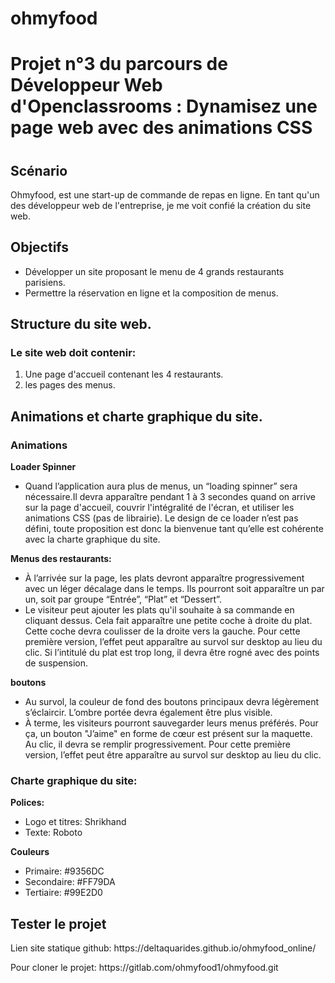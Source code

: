 # ohmyfood 
<h1>Projet n°3 du parcours de Développeur Web d'Openclassrooms : Dynamisez une page web avec des animations CSS <h1>

<h2>Scénario</h2>
Ohmyfood, est une start-up de commande de repas en ligne. En tant qu'un des développeur web de l'entreprise, je me voit confié la création du site web.  

<h2>Objectifs</h2>
<ul>
<li> Développer un site proposant le menu de 4 grands restaurants parisiens.</li>
<li> Permettre la réservation en ligne et la composition de menus.</li>
</ul> 

<h2>Structure du site web.</h2>
 <h3>Le site web doit contenir:</h3>
 <ol>   
 <li> Une page d'accueil contenant les 4 restaurants.</li>
 <li> les pages des menus.</li>   
 </ol> 

<h2>Animations et charte graphique du site.</h2>
<h3>Animations</h3>
<strong>Loader Spinner</strong>
<ul>   
 <li>Quand l’application aura plus de menus, un “loading spinner” sera nécessaire.Il devra apparaître pendant 1 à
3 secondes quand on arrive sur la page d'accueil, couvrir l'intégralité de l'écran, et
utiliser les animations CSS (pas de librairie). Le design de ce loader n’est pas défini,
toute proposition est donc la bienvenue tant qu’elle est cohérente avec la charte
graphique du site.</li> 
 </ul> 
<strong>Menus des restaurants:</strong>
<ul>   
 <li>À l’arrivée sur la page, les plats devront apparaître progressivement avec un léger
décalage dans le temps. Ils pourront soit apparaître un par un, soit par groupe
“Entrée”, “Plat” et “Dessert”.</li>
 <li>Le visiteur peut ajouter les plats qu'il souhaite à sa commande en cliquant dessus.
Cela fait apparaître une petite coche à droite du plat. Cette coche devra coulisser de
la droite vers la gauche. Pour cette première version, l’effet peut apparaître au survol
sur desktop au lieu du clic. Si l’intitulé du plat est trop long, il devra être rogné avec
des points de suspension.</li>   
 </ul> 
 <strong>boutons</strong>
 <ul>
 <li>Au survol, la couleur de fond des boutons principaux devra légèrement s’éclaircir.
L’ombre portée devra également être plus visible.</li>
<li>À terme, les visiteurs pourront sauvegarder leurs menus préférés. Pour ça, un
bouton "J’aime" en forme de cœur est présent sur la maquette. Au clic, il devra se
remplir progressivement. Pour cette première version, l’effet peut être apparaître au
survol sur desktop au lieu du clic.</li>
 </ul>
<h3> Charte graphique du site:</h3>
<strong>Polices:</strong>
<ul>
<li>Logo et titres: Shrikhand</li>
<li>Texte: Roboto</Li>
</ul>
<strong>Couleurs</strong>
<ul>
<li>Primaire: #9356DC</li>
<li>Secondaire: #FF79DA </li>
<li>Tertiaire: #99E2D0</li>
</ul>
<h2>Tester le projet</h2>
 <p>Lien site statique github: https://deltaquarides.github.io/ohmyfood_online/</p>

<p>Pour cloner le projet: https://gitlab.com/ohmyfood1/ohmyfood.git </p>


